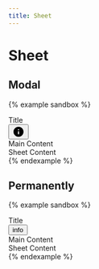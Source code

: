 ```yaml
---
title: Sheet
---
```


# Sheet

## Modal

{% example sandbox %}
<div class="top-app-bar top-app-bar--sticky-top">
  <div class="top-app-bar__title">
    Title
  </div>
  <div class="top-app-bar__action">
    <button type="button" class="button button--icon" data-controller="toggle" data-toggle-target="#sheet-modal" data-toggle-action="sheet#toggle">
      <svg xmlns="http://www.w3.org/2000/svg" height="24px" viewBox="0 0 24 24" width="24px" fill="#000000"><path d="M0 0h24v24H0z" fill="none"/><path d="M12 2C6.48 2 2 6.48 2 12s4.48 10 10 10 10-4.48 10-10S17.52 2 12 2zm1 15h-2v-6h2v6zm0-8h-2V7h2v2z"/></svg>
    </button>
  </div>
</div>

<div class="padding">
  Main Content
</div>

<div id="sheet-modal" class="sheet" data-controller="sheet">
  <div class="sheet__container">
    <div class="padding">
      Sheet Content
    </div>
  </div>
  <div class="sheet__scrim" data-action="click->sheet#close">
  </div>
</div>
{% endexample %}

## Permanently

{% example sandbox %}
<div class="display-flex">
  <div class="flex-grow-1">
    <div class="top-app-bar top-app-bar--sticky-top">
      <div class="top-app-bar__title">
        Title
      </div>
      <div class="top-app-bar__action display-none@laptop">
        <button type="button" class="button button--icon" data-controller="toggle" data-toggle-target="#sheet-permanently" data-toggle-action="sheet#toggle">
          <span class="material-icons">info</span>
        </button>
      </div>
    </div>
    <div class="padding">
      Main Content
    </div>
  </div>

  <div id="sheet-permanently" class="sheet sheet--permanently" data-controller="sheet">
    <div class="sheet__container">
      <div class="padding">
        Sheet Content
      </div>
    </div>
    <div class="sheet__scrim" data-action="click->sheet#close">
    </div>
  </div>
</div>
{% endexample %}
